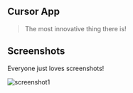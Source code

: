 Cursor App
----------
> The most innovative thing there is!

## Screenshots 

Everyone just loves screenshots!

![screenshot1](http://i.imgur.com/HAEQ5YJ.jpg)
